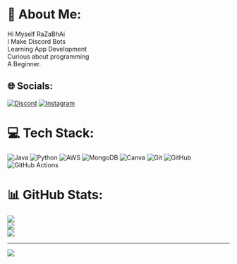 # 💫 About Me:
Hi Myself RaZaBhAi<br>I Make Discord Bots<br>Learning App Development<br>Curious about programming<br>A Beginner.


## 🌐 Socials:
[![Discord](https://img.shields.io/badge/Discord-%237289DA.svg?logo=discord&logoColor=white)](https://discord.gg/raza.py) [![Instagram](https://img.shields.io/badge/Instagram-%23E4405F.svg?logo=Instagram&logoColor=white)](https://instagram.com/m_raza6377) 

# 💻 Tech Stack:
![Java](https://img.shields.io/badge/java-%23ED8B00.svg?style=for-the-badge&logo=openjdk&logoColor=white) ![Python](https://img.shields.io/badge/python-3670A0?style=for-the-badge&logo=python&logoColor=ffdd54) ![AWS](https://img.shields.io/badge/AWS-%23FF9900.svg?style=for-the-badge&logo=amazon-aws&logoColor=white) ![MongoDB](https://img.shields.io/badge/MongoDB-%234ea94b.svg?style=for-the-badge&logo=mongodb&logoColor=white) ![Canva](https://img.shields.io/badge/Canva-%2300C4CC.svg?style=for-the-badge&logo=Canva&logoColor=white) ![Git](https://img.shields.io/badge/git-%23F05033.svg?style=for-the-badge&logo=git&logoColor=white) ![GitHub](https://img.shields.io/badge/github-%23121011.svg?style=for-the-badge&logo=github&logoColor=white) ![GitHub Actions](https://img.shields.io/badge/github%20actions-%232671E5.svg?style=for-the-badge&logo=githubactions&logoColor=white)
# 📊 GitHub Stats:
![](https://github-readme-stats.vercel.app/api?username=RAZA6377&theme=dark&hide_border=false&include_all_commits=false&count_private=false)<br/>
![](https://github-readme-streak-stats.herokuapp.com/?user=RAZA6377&theme=dark&hide_border=false)<br/>
![](https://github-readme-stats.vercel.app/api/top-langs/?username=RAZA6377&theme=dark&hide_border=false&include_all_commits=false&count_private=false&layout=compact)

---
[![](https://visitcount.itsvg.in/api?id=RAZA6377&icon=2&color=0)](https://visitcount.itsvg.in)

<!-- Proudly created with GPRM ( https://gprm.itsvg.in ) -->
